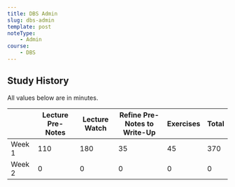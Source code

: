 ```yaml
---
title: DBS Admin
slug: dbs-admin
template: post
noteType:
    - Admin
course:
    - DBS
---
```


## Study History

All values below are in minutes.

|        | Lecture Pre-Notes | Lecture Watch | Refine Pre-Notes to Write-Up | Exercises | Total |
| ------ | ----------------- | ------------- | ---------------------------- | --------- | ----- |
| Week 1 | 110               | 180           | 35                           | 45        | 370   |
| Week 2 | 0                 | 0             | 0                            | 0         | 0     |
